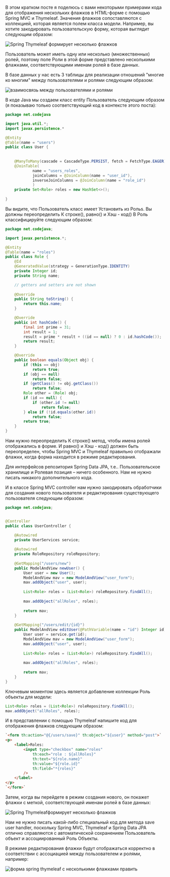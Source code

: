 

В этом кратком посте я поделюсь с вами некоторыми примерами кода для отображения нескольких флажков в HTML-форме с помощью Spring MVC и Thymeleaf. Значения флажков сопоставляются с коллекцией, которая является полем класса модели. Например, вы хотите закодировать пользовательскую форму, которая выглядит следующим образом:

![Spring Thymeleaf формирует несколько флажков](/Media/Pictures/Thymeleaf/image_1.png)

Пользователь может иметь одну или несколько (множественных) ролей, поэтому поле Роли в этой форме представлено несколькими флажками, соответствующими именам ролей в базе данных.

В базе данных у нас есть 3 таблицы для реализации отношений "многие ко многим" между пользователями и ролями следующим образом:

![взаимосвязь между пользователями и ролями](/Media/Pictures/Thymeleaf/image_2.png)

В коде Java мы создаем класс entity Пользователь следующим образом (я показываю только соответствующий код в контексте этого поста):

```java
package net.codejava

import java.util.*;
import javax.persistence.*

@Entity
@Table(name = "users")
public class User {
	
	
	@ManyToMany(cascade = CascadeType.PERSIST, fetch = FetchType.EAGER)
	@JoinTable(
			name = "users_roles",
			joinColumns = @JoinColumn(name = "user_id"),
			inverseJoinColumns = @JoinColumn(name = "role_id")
			)
	private Set<Role> roles = new HashSet<>();
	
}
```

Вы видите, что Пользователь класс имеет Установить из Рольs. Вы должны переопределить К строке(), равно() и Хэш - код() В Роль классифицируйте следующим образом:

```java
package net.codejava;

import javax.persistence.*;

@Entity
@Table(name = "roles")
public class Role {
	@Id
	@GeneratedValue(strategy = GenerationType.IDENTITY)
	private Integer id;
	private String name;

	// getters and setters are not shown
	
	@Override
	public String toString() {
		return this.name;
	}

	@Override
	public int hashCode() {
		final int prime = 31;
		int result = 1;
		result = prime * result + ((id == null) ? 0 : id.hashCode());
		return result;
	}

	@Override
	public boolean equals(Object obj) {
		if (this == obj)
			return true;
		if (obj == null)
			return false;
		if (getClass() != obj.getClass())
			return false;
		Role other = (Role) obj;
		if (id == null) {
			if (other.id != null)
				return false;
		} else if (!id.equals(other.id))
			return false;
		return true;
	}	
}
```

Нам нужно переопределить К строке() метод, чтобы имена ролей отображались в форме. И равно() и Хэш - код() должен быть переопределен, чтобы Spring MVC и Thymeleaf правильно отображали флажки, когда форма находится в режиме редактирования.

Для интерфейсов репозитория Spring Data JPA, т.е.. Пользовательское хранилище и Ролевая позиция – ничего особенного. Нам не нужно писать никакого дополнительного кода.

И в классе Spring MVC controller нам нужно закодировать обработчики для создания нового пользователя и редактирования существующего пользователя следующим образом:
```java
package net.codejava;


@Controller
public class UserController {

	@Autowired
	private UserServices service;
	
	@Autowired 
	private RoleRepository roleRepository;
	
	@GetMapping("/users/new")
	public ModelAndView newUser() {
		User user = new User();
		ModelAndView mav = new ModelAndView("user_form");
		mav.addObject("user", user);
		
		List<Role> roles = (List<Role>) roleRepository.findAll();
		
		mav.addObject("allRoles", roles);
		
		return mav;		
	}	
	
	@GetMapping("/users/edit/{id}")
	public ModelAndView editUser(@PathVariable(name = "id") Integer id) {
		User user = service.get(id);
		ModelAndView mav = new ModelAndView("user_form");
		mav.addObject("user", user);
		
		List<Role> roles = (List<Role>) roleRepository.findAll();
		
		mav.addObject("allRoles", roles);
		
		return mav;
	}	
}
```

Ключевым моментом здесь является добавление коллекции Роль объекты для модели:

```java
List<Role> roles = (List<Role>) roleRepository.findAll();
mav.addObject("allRoles", roles);
```

И в представлении с помощью Thymeleaf напишите код для отображения флажков следующим образом:
```html
`<form th:action="@{/users/save}" th:object="${user}" method="post">`
<p>
	<label>Roles: 
		<input type="checkbox" name="roles"
			th:each="role : ${allRoles}" 
			th:text="${role.name}"
			th:value="${role.id}"
			th:field="*{roles}"
		/>
	</label>
</p>
`</form>`
```

Затем, когда вы перейдете в режим создания нового, он покажет флажки с меткой, соответствующей именам ролей в базе данных:

![Spring Thymeleafформирует несколько флажков](/Media/Pictures/Thymeleaf/image_3.png)

Нам не нужно писать какой-либо специальный код для метода save user handler, поскольку Spring MVC, Thymeleaf и Spring Data JPA отлично справляются с автоматической сохранением Пользователь объект и ассоциированный Роль Объекты.

В режиме редактирования флажки будут отображаться корректно в соответствии с ассоциацией между пользователем и ролями, например:

![форма spring thymeleaf с несколькими флажками править](/Media/Pictures/Thymeleaf/image_4.png)

